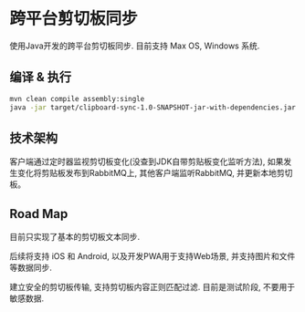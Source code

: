 # 跨平台剪切板同步

使用Java开发的跨平台剪切板同步. 目前支持 Max OS, Windows 系统.

## 编译 & 执行

```bash
mvn clean compile assembly:single
java -jar target/clipboard-sync-1.0-SNAPSHOT-jar-with-dependencies.jar
```

## 技术架构

客户端通过定时器监视剪切板变化(没查到JDK自带剪贴板变化监听方法), 如果发生变化将剪贴板发布到RabbitMQ上, 其他客户端监听RabbitMQ, 并更新本地剪切板。

## Road Map

目前只实现了基本的剪切板文本同步.

后续将支持 iOS 和 Android, 以及开发PWA用于支持Web场景, 并支持图片和文件等数据同步.

建立安全的剪切板传输, 支持剪切板内容正则匹配过滤. 目前是测试阶段, 不要用于敏感数据.

